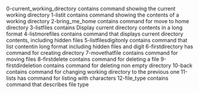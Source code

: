 0-current_working_directory contains command showing the current working directory
1-listit contains command showing the contents of a working directory
2-bring_me_home contains command for move to home directory
3-listfiles contains Display current directory contents in a long format
4-listmorefiles contains command that displays current directory contents, including hidden files
5-listfilesdigitonly contains command that list contentin long format including hidden files and digit
6-firstdirectory has command for creating directory
7-movethatfile contains command for moving files
8-firstdelete contains command for deleting a file
9-firstdirdeletion contains command for deleting non empty directory
10-back contains command for changing working directory to the previous one
11-lists has command for listing with characters
12-file_type contains command that describes file type
